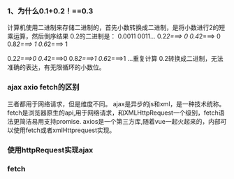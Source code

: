 ### 1、为什么0.1+0.2！==0.3
计算机使用二进制来存储二进制的，首先小数转换成二进制，是将小数进行2的短乘运算，然后倒序结果
0.2的二进制是： 0.0011 0011...
0.2*2===> 0
0.4*2===> 0
0.8*2===> 1
0.6*2===> 1

0.2*2===>0
0.4*2===>0
0.8*2===>1
0.6*2===>1
...重复计算
0.2转换成二进制，无法准确的表达，有无限循环的小数位。

### ajax axio fetch的区别
三者都用于网络请求，但是维度不同。
ajax是异步的js和xml，是一种技术统称。
fetch是浏览器原生的api,用于网络请求，和XMLHttpRequest一个级别，fetch语法更简洁易用支持promise.
axios是一个第三方库,随着vue一起火起来的，内部可以使用fetch或者xmlHttprequest实现。
### 使用httpRequest实现ajax

### fetch
